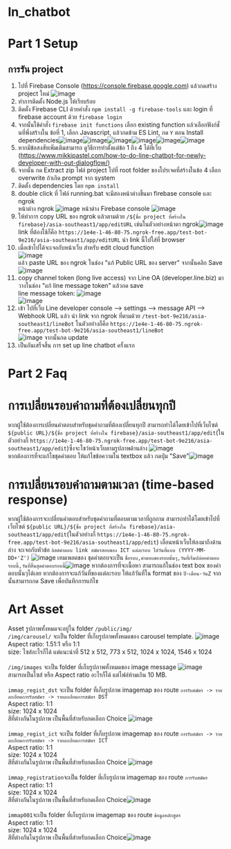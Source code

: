 # ln_chatbot
# Part 1 Setup

## การรัน project 
1. ไปที่ Firebase Console (https://console.firebase.google.com) แล้วกดสร้าง project ใหม่ ![image](https://github.com/NNLoat/ln_chatbot/assets/83104226/7838defd-d6b0-4b9e-afe9-379504a2db11)
2. ทำการติดตั้ง Node.js ให้เรียบร้อย
3. ติดตั้ง Firebase CLI ด้วยคำสั่ง ```npm install -g firebase-tools``` และ login ที่ firebase account ด้วย ```firebase login```
4. จากนั้นใช้คำสั่ง ```firebase init functions``` เลือก existing function แล้วเลือกฟังก์ชั่นที่พึ่งสร้างใน ข้อที่ 1,  เลือก Javascript, แล้วกดข้าม ES Lint, กด ```Y``` ตอน Install dependencies![image](https://github.com/NNLoat/ln_chatbot/assets/83104226/3c247f89-8c85-412e-8300-c38dcedddf8f)![image](https://github.com/NNLoat/ln_chatbot/assets/83104226/ffcaa9a5-41a8-48f3-9aea-066cc24781ea)![image](https://github.com/NNLoat/ln_chatbot/assets/83104226/cdbf24ba-8150-4958-856d-b0d241a8f16f)![image](https://github.com/NNLoat/ln_chatbot/assets/83104226/33df0954-5b80-4fca-9691-6535dc15302b)![image](https://github.com/NNLoat/ln_chatbot/assets/83104226/87c1f0e3-1812-44d8-9196-3d8d48da2be5)![image](https://github.com/NNLoat/ln_chatbot/assets/83104226/7f771402-c1b7-4704-ba73-38352b565a2c)
5. หากมีข้อสงสัยเพิ่มเติมสามารถ ดูวิธีการทำตั้งแต่ข้อ 1 ถึง 4 ได้ที่เว็บ (https://www.mikkipastel.com/how-to-do-line-chatbot-for-newly-developer-with-out-dialogflow/)
6. จากนั้น กด Extract zip ไฟล์ project ไปที่ root folder ของโปรเจคที่สร้างในข้อ 4 เลือก overwrite ถ้าเกิด prompt จาก system
7. ติดตั้ง dependencies โดย ```npm install```
8. double click ที่ ไฟล์ running.bat จะมีสองหน้าต่างขึ้นมา firebase console และ ngrok
   <br>หน้าต่าง ngrok
   ![image](https://github.com/NNLoat/ln_chatbot/assets/83104226/4115bebd-0c98-4ff9-a52d-c8b2fd8dc6c2)
   หน้าต่าง Firebase console
   ![image](https://github.com/NNLoat/ln_chatbot/assets/83104226/f06e3fae-11be-4167-9713-6f4f211387cb)
9. ให้ทำการ copy URL ของ ngrok แล้วตามด้วย ```/${ชื่อ project ที่สร้างใน firebase}/asia-southeast1/app/editURL``` เช่นในตัวอย่างหน้าตา ngrok![image](https://github.com/NNLoat/ln_chatbot/assets/83104226/015e3f30-89e5-4929-b31e-c2676899b2d1) <br>link ที่ต้องใช้ก็คือ ```https://1e4e-1-46-80-75.ngrok-free.app/test-bot-9e216/asia-southeast1/app/editURL``` นำ link นี้ไปใส่ที่ browser 
10.  เมื่อเข้าไปได้จะเจอกับหน้าเว็บ สำหรับ edit cloud function<br>![image](https://github.com/NNLoat/ln_chatbot/assets/83104226/2c8b4087-a647-4669-bb0d-d12c42aab4f6)
<br> แล้ว paste URL ของ ngrok ในช่อง "แก้ Public URL ของ server" จากนั้นคลิก Save
![image](https://github.com/NNLoat/ln_chatbot/assets/83104226/5f74d63d-c94b-4ae2-a224-2df5b2a5b77b) <br>
11.  copy channel token (long live access) จาก Line OA (developer.line.biz) มาวางในช่อง "แก้ line message token" แล้วกด save <br> line message token: ![image](https://github.com/NNLoat/ln_chatbot/assets/83104226/c8659a07-e31d-48a1-8e8f-3e874748d8d9) <br> ![image](https://github.com/NNLoat/ln_chatbot/assets/83104226/74ac362f-1cee-4492-abd0-1ce6f27fe662) 
12.  เข้า ไปที่เว็บ Line developer console --> settings --> message API --> Webhook URL แล้ว นำ link จาก ngrok ที่ตามด้วย ```/test-bot-9e216/asia-southeast1/lineBot``` ในตัวอย่างก็คือ ```https://1e4e-1-46-80-75.ngrok-free.app/test-bot-9e216/asia-southeast1/lineBot``` <br> ![image](https://github.com/NNLoat/ln_chatbot/assets/83104226/82272333-8de7-4277-bf8d-7bb1089854bc) จากนั้นกด update
13.  เป็นอันเสร็จสิ้น การ set up line chatbot ครั้งแรก

# Part 2 Faq
# การเปลี่ยนรอบคำถามที่ต้องเปลี่ยนทุกปี
หากผู้ใช้ต้องการเปลี่ยนคำตอบสำหรับชุดคำถามที่ต้องเปลี่ยนทุกปี สามารถทำได้โดยเข้าไปที่เว็บไซต์ ```${public URL}/${ชื่อ project ที่สร้างใน firebase}/asia-southeast1/app/edit```(ในตัวอย่างก็ ```https://1e4e-1-46-80-75.ngrok-free.app/test-bot-9e216/asia-southeast1/app/edit```)ซึ่งจะโชว์หน้าเว็บตามรูปภาพด้านล่าง ![image](https://github.com/NNLoat/ln_chatbot/assets/83104226/429ad222-923c-4cc8-94a5-f5d4381b465b) <br> หากต้องการที่จะแก้ไขชุดคำตอบ ให้แก้ไขข้อความใน textbox แล้ว กดปุ่ม "Save"![image](https://github.com/NNLoat/ln_chatbot/assets/83104226/978736cd-c0d3-496e-a06f-0168aafe68a2)

# การเปลี่ยนรอบคำถามตามเวลา (time-based response)
หากผู้ใช้ต้องการจะเปลี่ยนคำตอบสำหรับชุดคำถามที่ตอบตามเวลาที่ถูกถาม สามารถทำได้โดยเข้าไปที่เว็บไซต์ ```${public URL}/${ชื่อ project ที่สร้างใน firebase}/asia-southeast1/app/edit```(ในตัวอย่างก็ ```https://1e4e-1-46-80-75.ngrok-free.app/test-bot-9e216/asia-southeast1/app/edit```) เลื่อนหน้าเว็บให้ลงมาถึงด้านล่าง จะเจอกับหัวข้อ ```ลิสต์คำตอบ link สมัครสอบของ ICT แต่ละรอบ ใส่วันที่แบบ (YYYY-MM-DD+'Z')``` ![image](https://github.com/NNLoat/ln_chatbot/assets/83104226/52b4831f-b36e-4b75-93e9-79d191aff27c) เทมเพลตของ ชุดคำตอบจะเป็น ```ชื่อรอบ,คำตอบของรอบนั้นๆ,วันที่เริ่มปล่อยคำตอบรอบนี้,วันที่สิ้นสุดคำตอบรอบนี้```![image](https://github.com/NNLoat/ln_chatbot/assets/83104226/16894cfd-dd21-44f9-8932-153735787f70) หากต้องการที่จะเนื้อหา สามารถแก้ในช่อง text box ของคำตอบนั้นๆได้เลย หากต้องการจะแก้วันที่ของแต่ละรอบ ให้แก้วันที่ใน format ของ ```ปี-เดือน-วันZ``` จากนั้นสามารถกด Save เพื่อบันทึกการแก้ไข

# Art Asset
Asset รูปภาพทั้งหมดจะอยู่ใน folder ```/public/img/``` <br> 
```/img/carousel/``` จะเป็น folder ที่เก็บรูปภาพทั้งหมดของ carousel template. ![image](https://github.com/NNLoat/ln_chatbot/assets/83104226/18da4a67-67ea-4025-af8e-28d35a5d2f7e)
<br> Aspect ratio: 1.51:1 หรือ 1:1 <br> size: ไซส์อะไรก็ได้ แต่แนะนำที่ 512 x 512, 773 x 512, 1024 x 1024, 1546 x 1024 <br><br> ```/img/images``` จะเป็น folder ที่เก็บรูปภาพทั้งหมดของ image message ![image](https://github.com/NNLoat/ln_chatbot/assets/83104226/57a5f6b2-5852-43e4-a959-52c0708bbb07)
<br> สามารถเป็นไซส์ หรือ Aspect ratio อะไรก็ได้ แต่ไฟล์ห้ามเกิน 10 MB. <br><br> ```immap_regist_dst``` จะเป็น folder ที่เก็บรูปภาพ imagemap ของ route ```การรับสมัคร -> รายละเอียดการรับสมัคร -> รายละเอียดการสมัคร DST``` <br> Aspect ratio: 1:1 <br> size: 1024 x 1024 <br> สีที่ต่างกันในรูปภาพ เป็นพื้นที่สำหรับกดเลือก Choice ![image](https://github.com/NNLoat/ln_chatbot/assets/83104226/5ec27ed1-a46d-4177-802a-c30a25aca809) <br><br> ```immap_regist_ict``` จะเป็น folder ที่เก็บรูปภาพ imagemap ของ route ```การรับสมัคร -> รายละเอียดการรับสมัคร -> รายละเอียดการสมัคร ICT``` <br> Aspect ratio: 1:1 <br> size: 1024 x 1024 <br> สีที่ต่างกันในรูปภาพ เป็นพื้นที่สำหรับกดเลือก Choice ![image](https://github.com/NNLoat/ln_chatbot/assets/83104226/d85d4e96-ebdd-4597-a18d-3a4f09477e04) <br><br> ```immap_registration```จะเป็น folder ที่เก็บรูปภาพ imagemap ของ route ```การรับสมัคร```<br> Aspect ratio: 1:1 <br> size: 1024 x 1024 <br> สีที่ต่างกันในรูปภาพ เป็นพื้นที่สำหรับกดเลือก Choice![image](https://github.com/NNLoat/ln_chatbot/assets/83104226/0ab7b7df-334e-4a8a-accb-a84edfdb914d) <br><br>
```immap001```จะเป็น folder ที่เก็บรูปภาพ imagemap ของ route ```ข้อมูลหลักสูตร```<br> Aspect ratio: 1:1 <br> size: 1024 x 1024 <br> สีที่ต่างกันในรูปภาพ เป็นพื้นที่สำหรับกดเลือก Choice![image](https://github.com/NNLoat/ln_chatbot/assets/83104226/0ab7b7df-334e-4a8a-accb-a84edfdb914d) <br><br>

